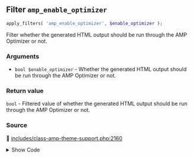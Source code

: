 ## Filter `amp_enable_optimizer`

```php
apply_filters( 'amp_enable_optimizer', $enable_optimizer );
```

Filter whether the generated HTML output should be run through the AMP Optimizer or not.

### Arguments

* `bool $enable_optimizer` - Whether the generated HTML output should be run through the AMP Optimizer or not.

### Return value

`bool` - Filtered value of whether the generated HTML output should be run through the AMP Optimizer or not.

### Source

:link: [includes/class-amp-theme-support.php:2160](../../includes/class-amp-theme-support.php#L2160)

<details>
<summary>Show Code</summary>

```php
$enable_optimizer = apply_filters( 'amp_enable_optimizer', $enable_optimizer );
```

</details>
